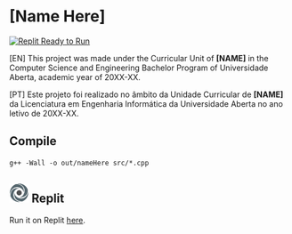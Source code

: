 # [Name Here]

[![Replit Ready to Run](https://img.shields.io/badge/Replit-Ready_to_Run-informational?logo=replit&labelColor=white)](https://replit.com/@DiogoAntao/UAbprojectName)

[EN] This project was made under the Curricular Unit of **[NAME]** in the Computer Science and Engineering Bachelor Program of Universidade Aberta, academic year of 20XX-XX.

[PT] Este projeto foi realizado no âmbito da Unidade Curricular de **[NAME]** da Licenciatura em Engenharia Informática da Universidade Aberta no ano letivo de 20XX-XX.

## Compile
	g++ -Wall -o out/nameHere src/*.cpp
	
## <a href="https://replit.com/"><img src="https://raw.githubusercontent.com/4ntony4/UAb/bd3ceaf8d913be6d447fa2705434bc1b7de3261d/img/logos/replit/replit_logo.svg" alt="Replit" width="35"></a> Replit
Run it on Replit [here](https://replit.com/@DiogoAntao/UAbprojectName).
